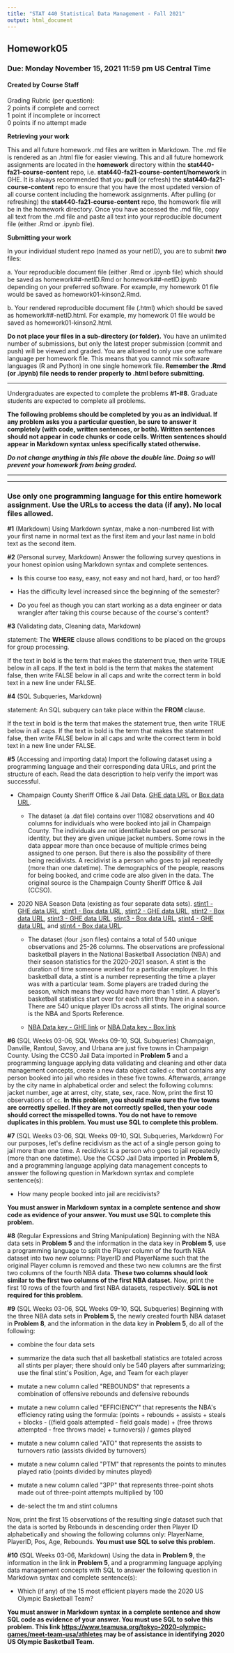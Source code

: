```yaml
---
title: "STAT 440 Statistical Data Management - Fall 2021"
output: html_document
---
```


## Homework05
### Due: Monday November 15, 2021 11:59 pm US Central Time
#### Created by Course Staff

Grading Rubric (per question):  
2 points if complete and correct  
1 point if incomplete or incorrect  
0 points if no attempt made  


**Retrieving your work**

This and all future homework .md files are written in Markdown. The .md file is rendered as an .html file for easier viewing. This and all future homework assignments are located in the **homework** directory within the **stat440-fa21-course-content** repo, i.e. **stat440-fa21-course-content/homework** in GHE. It is always recommended that you **pull** (or refresh) the **stat440-fa21-course-content** repo to ensure that you have the most updated version of all course content including the homework assignments. After pulling (or refreshing) the **stat440-fa21-course-content** repo, the homework file will be in the homework directory. Once you have accessed the .md file, copy all text from the .md file and paste all text into your reproducible document file (either .Rmd or .ipynb file). 

**Submitting your work**

In your individual student repo (named as your netID), you are to submit ***two*** files:

a. Your reproducible document file (either .Rmd or .ipynb file) which should be saved as homework##-netID.Rmd or homework##-netID.ipynb depending on your preferred software. For example, my homework 01 file would be saved as homework01-kinson2.Rmd.

b. Your rendered reproducible document file (.html) which should be saved as homework##-netID.html. For example, my homework 01 file would be saved as homework01-kinson2.html.

**Do not place your files in a sub-directory (or folder).** You have an unlimited number of submissions, but only the latest proper submission (commit and push) will be viewed and graded. You are allowed to only use one software language per homework file. This means that you cannot mix software languages (R and Python) in one single homework file. **Remember the .Rmd (or .ipynb) file needs to render properly to .html before submitting.** 


***

Undergraduates are expected to complete the problems **#1-#8**. Graduate students are expected to complete all problems.

**The following problems should be completed by you as an individual. If any problem asks you a particular question, be sure to answer it completely (with code, written sentences, or both). Written sentences should not appear in code chunks or code cells. Written sentences should appear in Markdown syntax unless specifically stated otherwise.**

***Do not change anything in this file above the double line. Doing so will prevent your homework from being graded.***

***
***

### Use only one programming language for this entire homework assignment. Use the URLs to access the data (if any). No local files allowed.

**#1** (Markdown) Using Markdown syntax, make a non-numbered list with your first name in normal text as the first item and your last name in bold text as the second item.



**#2** (Personal survey, Markdown) Answer the following survey questions in your honest opinion using Markdown syntax and complete sentences.

- Is this course too easy, easy, not easy and not hard, hard, or too hard? 

- Has the difficulty level increased since the beginning of the semester?

- Do you feel as though you can start working as a data engineer or data wrangler after taking this course because of the course's content?



**#3** (Validating data, Cleaning data, Markdown) 

statement: The **WHERE** clause allows conditions to be placed on the groups for group processing. 

If the text in bold is the term that makes the statement true, then write TRUE below in all caps. If the text in bold is the term that makes the statement false, then write FALSE below in all caps and write the correct term in bold text in a new line under FALSE.



**#4** (SQL Subqueries, Markdown) 

statement: An SQL subquery can take place within the **FROM** clause. 

If the text in bold is the term that makes the statement true, then write TRUE below in all caps. If the text in bold is the term that makes the statement false, then write FALSE below in all caps and write the correct term in bold text in a new line under FALSE.



**#5** (Accessing and importing data) Import the following dataset using a programming language and their corresponding data URLs, and print the structure of each. Read the data description to help verify the import was successful. 

- Champaign County Sheriff Office & Jail Data. [GHE data URL](https://github-dev.cs.illinois.edu/stat440-fa21/stat440-fa21-course-content/blob/master/data/ccso-jail-data.dat) or [Box data URL](https://uofi.box.com/shared/static/lurfpdqk63au11yzra4a88sxizda0iz5.dat).

  - The dataset (a .dat file) contains over 11082 observations and 40 columns for individuals who were booked into jail in Champaign County. The individuals are not identifiable based on personal identity, but they are given unique jacket numbers. Some rows in the data appear more than once because of multiple crimes being assigned to one person. But there is also the possibility of there being recidivists. A recidivist is a person who goes to jail repeatedly (more than one datetime). The demographics of the people, reasons for being booked, and crime code are also given in the data. The original source is the Champaign County Sheriff Office & Jail (CCSO).

- 2020 NBA Season Data (existing as four separate data sets). [stint1 - GHE data URL](https://github-dev.cs.illinois.edu/stat440-fa21/stat440-fa21-course-content/raw/master/data/nba2020-2021-stint01-data.json), [stint1 - Box data URL](https://uofi.box.com/shared/static/fk1q6htmes532jz2obi89zj2v7bobh37.json), [stint2 - GHE data URL](https://github-dev.cs.illinois.edu/stat440-fa21/stat440-fa21-course-content/raw/master/data/nba2020-2021-stint02-data.json), [stint2 - Box data URL](https://uofi.box.com/shared/static/aix57cgzs4bhzsvorpv924rrv1w57wod.json), [stint3 - GHE data URL](https://github-dev.cs.illinois.edu/stat440-fa21/stat440-fa21-course-content/raw/master/data/nba2020-2021-stint03-data.json), [stint3 - Box data URL](https://uofi.box.com/shared/static/6a4nbioxh8yek5oppb06jn4429n7fekr.json), [stint4 - GHE data URL](https://github-dev.cs.illinois.edu/stat440-fa21/stat440-fa21-course-content/raw/master/data/nba2020-2021-stint04-data.json), and [stint4 - Box data URL](https://uofi.box.com/shared/static/9ap7efzs42xldrhr1cpt1ql53ip1v25u.json).

  - The dataset (four .json files) contains a total of 540 unique observations and 25-26 columns. The observations are professional basketball players in the National Basketball Association (NBA) and their season statistics for the 2020-2021 season. A stint is the duration of time someone worked for a particular employer. In this basketball data, a stint is a number representing the time a player was with a particular team. Some players are traded during the season, which means they would have more than 1 stint. A player's basketball statistics start over for each stint they have in a season. There are 540 unique player IDs across all stints. The original source is the NBA and Sports Reference.
  
  - [NBA Data key - GHE link](https://github-dev.cs.illinois.edu/stat440-fa21/stat440-fa21-course-content/raw/master/data/nba2020-2021-data-key.pdf) or [NBA Data key - Box link](https://uofi.box.com/shared/static/vcz69vd5v51aokatt6bafmzdge3jhwi0.pdf)



**#6** (SQL Weeks 03-06, SQL Weeks 09-10, SQL Subqueries) Champaign, Danville, Rantoul, Savoy, and Urbana are just five towns in Champaign County. Using the CCSO Jail Data imported in **Problem 5** and a programming language applying data validating and cleaning and other data management concepts, create a new data object called `cc` that contains any person booked into jail who resides in these five towns. Afterwards, arrange by the city name in alphabetical order and select the following columns: jacket number, age at arrest, city, state, sex, race. Now, print the first 10 observations of `cc`. **In this problem, you should make sure the five towns are correctly spelled. If they are not correctly spelled, then your code should correct the misspelled towns. You do not have to remove duplicates in this problem. You must use SQL to complete this problem.**



**#7** (SQL Weeks 03-06, SQL Weeks 09-10, SQL Subqueries, Markdown) For our purposes, let's define recidivism as the act of a single person going to jail more than one time. A recidivist is a person who goes to jail repeatedly (more than one datetime). Use the CCSO Jail Data imported in **Problem 5**, and a programming language applying data management concepts to answer the following question in Markdown syntax and complete sentence(s): 

- How many people booked into jail are recidivists?

**You must answer in Markdown syntax in a complete sentence and show code as evidence of your answer. You must use SQL to complete this problem.**



**#8** (Regular Expressions and String Manipulation) Beginning with the NBA data sets in **Problem 5** and the information in the data key in **Problem 5**, use a programming language to split the Player column of the fourth NBA dataset into two new columns: PlayerID and PlayerName such that the original Player column is removed and these two new columns are the first two columns of the fourth NBA data. **These two columns should look similar to the first two columns of the first NBA dataset.** Now, print the first 10 rows of the fourth and first NBA datasets, respectively. **SQL is not required for this problem.**



**#9** (SQL Weeks 03-06, SQL Weeks 09-10, SQL Subqueries) Beginning with the three NBA data sets in **Problem 5**, the newly created fourth NBA dataset in **Problem 8**, and the information in the data key in **Problem 5**, do all of the following:

- combine the four data sets

- summarize the data such that all basketball statistics are totaled across all stints per player; there should only be 540 players after summarizing; use the final stint's Position, Age, and Team for each player

- mutate a new column called "REBOUNDS" that represents a combination of offensive rebounds and defensive rebounds

- mutate a new column called "EFFICIENCY" that represents the NBA's efficiency rating using the formula: (points + rebounds + assists + steals + blocks - ((field goals attempted - field goals made) + (free throws attempted - free throws made) + turnovers)) / games played

- mutate a new column called "ATO" that represents the assists to turnovers ratio (assists divided by turnovers)

- mutate a new column called "PTM" that represents the points to minutes played ratio (points divided by minutes played)

- mutate a new column called "3PP" that represents three-point shots made out of three-point attempts multiplied by 100

- de-select the tm and stint columns

Now, print the first 15 observations of the resulting single dataset such that the data is sorted by Rebounds in descending order then Player ID alphabetically and showing the following columns only: PlayerName, PlayerID, Pos, Age, Rebounds. **You must use SQL to solve this problem.**



**#10** (SQL Weeks 03-06, Markdown) Using the data in **Problem 9**, the information in the link in **Problem 5**, and a programming language applying data management concepts with SQL to answer the following question in Markdown syntax and complete sentence(s): 

- Which (if any) of the 15 most efficient players made the 2020 US Olympic Basketball Team?

**You must answer in Markdown syntax in a complete sentence and show SQL code as evidence of your answer. You must use SQL to solve this problem. This link https://www.teamusa.org/tokyo-2020-olympic-games/meet-team-usa/athletes may be of assistance in identifying 2020 US Olympic Basketball Team.**



